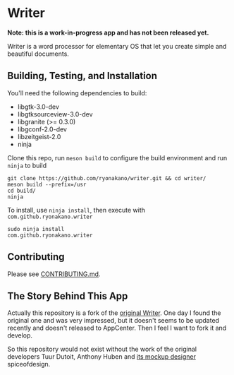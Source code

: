 # Writer

**Note: this is a work-in-progress app and has not been released yet.**

Writer is a word processor for elementary OS that let you create simple and beautiful documents.

## Building, Testing, and Installation

You'll need the following dependencies to build:

* libgtk-3.0-dev
* libgtksourceview-3.0-dev
* libgranite (>= 0.3.0)
* libgconf-2.0-dev
* libzeitgeist-2.0
* ninja

Clone this repo, run `meson build` to configure the build environment and run `ninja` to build

```
git clone https://github.com/ryonakano/writer.git && cd writer/
meson build --prefix=/usr
cd build/
ninja
```

To install, use `ninja install`, then execute with `com.github.ryonakano.writer`

```
sudo ninja install
com.github.ryonakano.writer
```

## Contributing

Please see [CONTRIBUTING.md](CONTRIBUTING.md).

## The Story Behind This App

Actually this repository is a fork of the [original Writer](https://launchpad.net/writer). One day I found the original one and was very impressed, but it doesn't seems to be updated recently and doesn't released to AppCenter. Then I feel I want to fork it and develop.

So this repository would not exist without the work of the original developers Tuur Dutoit, Anthony Huben and [its mockup designer](https://www.deviantart.com/spiceofdesign/art/Writer-Concept-351501580) spiceofdesign.

